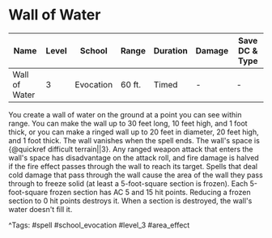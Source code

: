 # Wall of Water

| Name | Level | School | Range | Duration | Damage | Save DC & Type |
|------|-------|--------|-------|----------|--------|----------------|
| Wall of Water | 3 | Evocation | 60 ft. | Timed | - | - |

You create a wall of water on the ground at a point you can see within range. You can make the wall up to 30 feet long, 10 feet high, and 1 foot thick, or you can make a ringed wall up to 20 feet in diameter, 20 feet high, and 1 foot thick. The wall vanishes when the spell ends. The wall's space is {@quickref difficult terrain||3}. Any ranged weapon attack that enters the wall's space has disadvantage on the attack roll, and fire damage is halved if the fire effect passes through the wall to reach its target. Spells that deal cold damage that pass through the wall cause the area of the wall they pass through to freeze solid (at least a 5-foot-square section is frozen). Each 5-foot-square frozen section has AC 5 and 15 hit points. Reducing a frozen section to 0 hit points destroys it. When a section is destroyed, the wall's water doesn't fill it.

^Tags: #spell #school_evocation #level_3 #area_effect